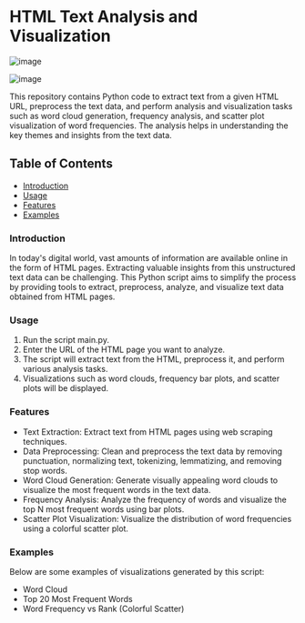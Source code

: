 # **HTML Text Analysis and Visualization**


![image](https://github.com/sahar-hamdi/HTML-Text-Processing-and-Visualization-with-python/assets/93557883/32937b60-61a5-4d30-af6f-410d9cba6b39)



![image](https://github.com/sahar-hamdi/HTML-Text-Processing-and-Visualization-with-python/assets/93557883/e555e842-4ff4-4018-afe3-14c9a535369f)







This repository contains Python code to extract text from a given HTML URL, preprocess the text data, and perform analysis and visualization tasks such as word cloud generation, frequency analysis, and scatter plot visualization of word frequencies. The analysis helps in understanding the key themes and insights from the text data.

## **Table of Contents**

* [Introduction](#introduction)
* [Usage](#usage)
* [Features](#features)
* [Examples](#examples)




### **Introduction**

In today's digital world, vast amounts of information are available online in the form of HTML pages. Extracting valuable insights from this unstructured text data can be challenging. This Python script aims to simplify the process by providing tools to extract, preprocess, analyze, and visualize text data obtained from HTML pages.


### **Usage**

1. Run the script main.py.
2. Enter the URL of the HTML page you want to analyze.
3. The script will extract text from the HTML, preprocess it, and perform various analysis tasks.
4. Visualizations such as word clouds, frequency bar plots, and scatter plots will be displayed.

### **Features**

* Text Extraction: Extract text from HTML pages using web scraping techniques.
* Data Preprocessing: Clean and preprocess the text data by removing punctuation, normalizing text, tokenizing, lemmatizing, and removing stop words.
* Word Cloud Generation: Generate visually appealing word clouds to visualize the most frequent words in the text data.
* Frequency Analysis: Analyze the frequency of words and visualize the top N most frequent words using bar plots.
* Scatter Plot Visualization: Visualize the distribution of word frequencies using a colorful scatter plot.


### **Examples**

Below are some examples of visualizations generated by this script:

* Word Cloud
* Top 20 Most Frequent Words
* Word Frequency vs Rank (Colorful Scatter)
